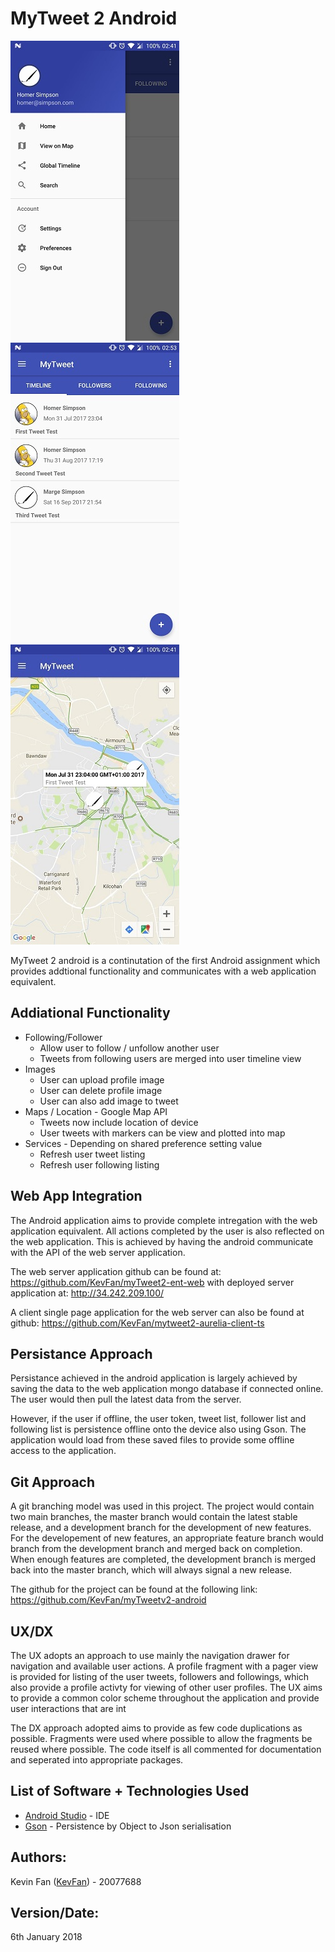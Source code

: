 # MyTweet 2 Android
![Nav Drawer][nav] ![TimeLine][timeline] ![Maps][map]

MyTweet 2 android is a continutation of the first Android assignment which provides addtional functionality and communicates with a web application equivalent.

## Addiational Functionality
* Following/Follower
  * Allow user to follow / unfollow another user
  * Tweets from following users are merged into user timeline view
* Images
  * User can upload profile image
  * User can delete profile image
  * User can also add image to tweet
* Maps / Location - Google Map API
  * Tweets now include location of device
  * User tweets with markers can be view and plotted into map
* Services - Depending on shared preference setting value
  * Refresh user tweet listing 
  * Refresh user following listing

## Web App Integration
The Android application aims to provide complete intregation with the web application equivalent. All actions completed by the user is also reflected on the web application. This is achieved by having the android communicate with the API of the web server application. 

The web server application github can be found at: https://github.com/KevFan/myTweet2-ent-web
with deployed server application at: http://34.242.209.100/

A client single page application for the web server can also be found at github: https://github.com/KevFan/mytweet2-aurelia-client-ts

## Persistance Approach
Persistance achieved in the android application is largely achieved by saving the data to the web application mongo database if connected online. The user would then pull the latest data from the server. 

However, if the user if offline, the user token, tweet list, follower list and following list is persistence offline onto the device also using Gson. The application would load from these saved files to provide some offline access to the application.

## Git Approach
A git branching model was used in this project. The project would contain two main branches, the master branch would contain the latest stable release, and a development branch for the development of new features. For the developement of new features, an appropriate feature branch would branch from the development branch and merged back on completion. When enough features are completed, the development branch is merged back into the master branch, which will always signal a new release.

The github for the project can be found at the following link: 
https://github.com/KevFan/myTweetv2-android

## UX/DX
The UX adopts an approach to use mainly the navigation drawer for navigation and available user actions. A profile fragment with a pager view is provided for listing of the user tweets, followers and followings, which also provide a profile activty for viewing of other user profiles. The UX aims to provide a common color scheme throughout the application and provide user interactions that are int

The DX approach adopted aims to provide as few code duplications as possible. Fragments were used where possible to allow the fragments be reused where possible. The code itself is all commented for documentation and seperated into appropriate packages. 

## List of Software + Technologies Used
* [Android Studio](https://developer.android.com/studio/index.html) - IDE
* [Gson](https://github.com/google/gson) - Persistence by Object to Json serialisation

## Authors:
Kevin Fan ([KevFan](https://github.com/KevFan)) - 20077688

## Version/Date:
6th January 2018

[nav]: ./readme_resources/navdrawer.jpg
[timeline]: ./readme_resources/timeline.jpg
[map]: ./readme_resources/maps.jpg
